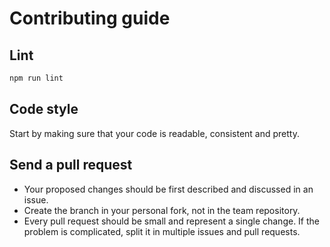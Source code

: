 <!--
SPDX-FileCopyrightText: © 2022 Dai Foundation <www.daifoundation.org>

SPDX-License-Identifier: CC0-1.0
-->

# Contributing guide

## Lint

```bash
npm run lint
```

## Code style

Start by making sure that your code is readable, consistent and pretty.

## Send a pull request

- Your proposed changes should be first described and discussed in an issue.
- Create the branch in your personal fork, not in the team repository.
- Every pull request should be small and represent a single change. If the problem is complicated, split it in multiple issues and pull requests.
